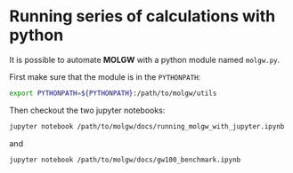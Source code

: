 # Running series of calculations with python

It is possible to automate **MOLGW** with a python module named `molgw.py`.

First make sure that the module is in the `PYTHONPATH`:
```sh
export PYTHONPATH=${PYTHONPATH}:/path/to/molgw/utils
```

Then checkout the two jupyter notebooks:

```sh
jupyter notebook /path/to/molgw/docs/running_molgw_with_jupyter.ipynb
```

and

```sh
jupyter notebook /path/to/molgw/docs/gw100_benchmark.ipynb
```


